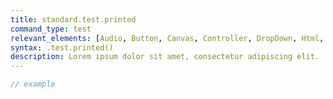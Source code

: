 ```yaml
---
title: standard.test.printed
command_type: test
relevant_elements: [Audio, Button, Canvas, Controller, DropDown, Html, Image, MediaRecorder, Scale, Text, TextInput, Tooltip, Video, Youtube]
syntax: .test.printed()
description: Lorem ipsum dolor sit amet, consectetur adipiscing elit.
---
```


```javascript
// example
```